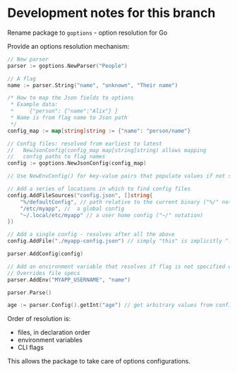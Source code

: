 # Development notes for this branch

Rename package to `goptions` - option resolution for Go

Provide an options resolution mechanism:

```go
// New parser
parser := goptions.NewParser("People")

// A flag
name := parser.String("name", "unknown", "Their name")

/* How to map the Json fields to options
 * Example data:
 *     {"person": {"name":"Alix"} }
 * Name is from flag name to Json path
 */
config_map := map[string]string := {"name": "person/name"}

// Config files: resolved from earliest to latest
//   NewJsonConfig(config_map map[string]string) allows mapping
//   config paths to flag names
config := goptions.NewJsonConfig(config_map)

// Use NewEnvConfig() for key-value pairs that populate values if not specified on CLI

// Add a series of locations in which to find config files
config.AddFileSources("config.json", []string{
    "%/defaultConfig", // path relative to the current binary ("%/" notation)
    "/etc/myapp", //  a global config
    "~/.local/etc/myapp" // a user home config ("~/" notation)
})

// Add a single config - resolves after all the above
config.AddFile("./myapp-config.json") // simply "this" is implicitly "./this"

parser.AddConfig(config)

// Add an environment variable that resolves if flag is not specified on CLI
// Overrides file specs
parser.AddEnv("MYAPP_USERNAME", "name")

parser.Parse()

age := parser.Config().getInt("age") // get arbitrary values from config
```

Order of resolution is:

* files, in declaration order
* environment variables
* CLI flags

This allows the package to take care of options configurations.

